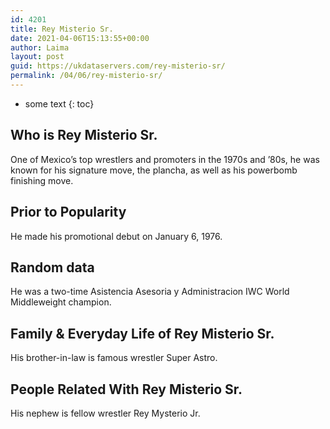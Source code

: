 ```yaml
---
id: 4201
title: Rey Misterio Sr.
date: 2021-04-06T15:13:55+00:00
author: Laima
layout: post
guid: https://ukdataservers.com/rey-misterio-sr/
permalink: /04/06/rey-misterio-sr/
---
```


* some text
{: toc}


## Who is Rey Misterio Sr.
                  
                  
                  
One of Mexico&#8217;s top wrestlers and promoters in the 1970s and &#8217;80s, he was known for his signature move, the plancha, as well as his powerbomb finishing move.
                  
              
            
              
            
                
                
                
## Prior to Popularity
                  
                  
                  
He made his promotional debut on January 6, 1976.
                  
              
            
              
            
                
                
                
## Random data
                  
                  
                  
He was a two-time Asistencia Asesoria y Administracion IWC World Middleweight champion.
                  
              
            
              
            
                
                
                
## Family & Everyday Life of Rey Misterio Sr.
                  
                  
                  
His brother-in-law is famous wrestler Super Astro.
                  
              
            
              
            
                
                
                
## People Related With Rey Misterio Sr.
                  
                  
                  
His nephew is fellow wrestler Rey Mysterio Jr.
                  
              
            
              
            
                
              
            
              
              
            
            
              
            
          
          
          
